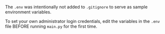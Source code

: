 The `.env` was intentionally not added to `.gitignore` to serve as sample environment variables.

To set your own administrator login credentials, edit the variables in the `.env` file BEFORE running `main.py` for the first time.